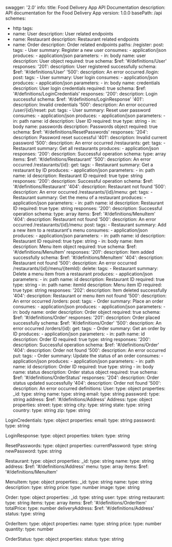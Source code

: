 swagger: '2.0'
info:
  title: Food Delivery App API Documentation
  description: API documentation for the Food Delivery App
  version: 1.0.0
basePath: /api
schemes:
  - http
tags:
  - name: User
    description: User related endpoints
  - name: Restaurant
    description: Restaurant related endpoints
  - name: Order
    description: Order related endpoints
paths:
  /register:
    post:
      tags:
        - User
      summary: Register a new user
      consumes:
        - application/json
      produces:
        - application/json
      parameters:
        - in: body
          name: user
          description: User object
          required: true
          schema:
            $ref: '#/definitions/User'
      responses:
        '201':
          description: User registered successfully
          schema:
            $ref: '#/definitions/User'
        '500':
          description: An error occurred
  /login:
    post:
      tags:
        - User
      summary: User login
      consumes:
        - application/json
      produces:
        - application/json
      parameters:
        - in: body
          name: credentials
          description: User login credentials
          required: true
          schema:
            $ref: '#/definitions/LoginCredentials'
      responses:
        '200':
          description: Login successful
          schema:
            $ref: '#/definitions/LoginResponse'
        '401':
          description: Invalid credentials
        '500':
          description: An error occurred
  /user/{id}/reset:
    put:
      tags:
        - User
      summary: Reset user password
      consumes:
        - application/json
      produces:
        - application/json
      parameters:
        - in: path
          name: id
          description: User ID
          required: true
          type: string
        - in: body
          name: passwords
          description: Passwords object
          required: true
          schema:
            $ref: '#/definitions/ResetPasswords'
      responses:
        '204':
          description: Password reset successful
        '401':
          description: Invalid current password
        '500':
          description: An error occurred
  /restaurants:
    get:
      tags:
        - Restaurant
      summary: Get all restaurants
      produces:
        - application/json
      responses:
        '200':
          description: Successful operation
          schema:
            type: array
            items:
              $ref: '#/definitions/Restaurant'
        '500':
          description: An error occurred
  /restaurants/{id}:
    get:
      tags:
        - Restaurant
      summary: Get a restaurant by ID
      produces:
        - application/json
      parameters:
        - in: path
          name: id
          description: Restaurant ID
          required: true
          type: string
      responses:
        '200':
          description: Successful operation
          schema:
            $ref: '#/definitions/Restaurant'
        '404':
          description: Restaurant not found
        '500':
          description: An error occurred
  /restaurants/{id}/menu:
    get:
      tags:
        - Restaurant
      summary: Get the menu of a restaurant
      produces:
        - application/json
      parameters:
        - in: path
          name: id
          description: Restaurant ID
          required: true
          type: string
      responses:
        '200':
          description: Successful operation
          schema:
            type: array
            items:
              $ref: '#/definitions/MenuItem'
        '404':
          description: Restaurant not found
        '500':
          description: An error occurred
  /restaurants/{id}/menu:
    post:
      tags:
        - Restaurant
      summary: Add a new item to a restaurant's menu
      consumes:
        - application/json
      produces:
        - application/json
      parameters:
        - in: path
          name: id
          description: Restaurant ID
          required: true
          type: string
        - in: body
          name: item
          description: Menu item object
          required: true
          schema:
            $ref: '#/definitions/MenuItem'
      responses:
        '201':
          description: Item added successfully
          schema:
            $ref: '#/definitions/MenuItem'
        '404':
          description: Restaurant not found
        '500':
          description: An error occurred
  /restaurants/{id}/menu/{itemId}:
    delete:
      tags:
        - Restaurant
      summary: Delete a menu item from a restaurant
      produces:
        - application/json
      parameters:
        - in: path
          name: id
          description: Restaurant ID
          required: true
          type: string
        - in: path
          name: itemId
          description: Menu item ID
          required: true
          type: string
      responses:
        '202':
          description: Item deleted successfully
        '404':
          description: Restaurant or menu item not found
        '500':
          description: An error occurred
  /orders:
    post:
      tags:
        - Order
      summary: Place an order
      consumes:
        - application/json
      produces:
        - application/json
      parameters:
        - in: body
          name: order
          description: Order object
          required: true
          schema:
            $ref: '#/definitions/Order'
      responses:
        '201':
          description: Order placed successfully
          schema:
            $ref: '#/definitions/Order'
        '500':
          description: An error occurred
  /orders/{id}:
    get:
      tags:
        - Order
      summary: Get an order by ID
      produces:
        - application/json
      parameters:
        - in: path
          name: id
          description: Order ID
          required: true
          type: string
      responses:
        '200':
          description: Successful operation
          schema:
            $ref: '#/definitions/Order'
        '404':
          description: Order not found
        '500':
          description: An error occurred
    put:
      tags:
        - Order
      summary: Update the status of an order
      consumes:
        - application/json
      produces:
        - application/json
      parameters:
        - in: path
          name: id
          description: Order ID
          required: true
          type: string
        - in: body
          name: status
          description: Order status object
          required: true
          schema:
            $ref: '#/definitions/OrderStatus'
      responses:
        '204':
          description: Order status updated successfully
        '404':
          description: Order not found
        '500':
          description: An error occurred
definitions:
  User:
    type: object
    properties:
      _id:
        type: string
      name:
        type: string
      email:
        type: string
      password:
        type: string
      address:
        $ref: '#/definitions/Address'
  Address:
    type: object
    properties:
      street:
        type: string
      city:
        type: string
      state:
        type: string
      country:
        type: string
      zip:
        type: string

  LoginCredentials:
    type: object
    properties:
      email:
        type: string
      password:
        type: string

  LoginResponse:
    type: object
    properties:
      token:
        type: string

  ResetPasswords:
    type: object
    properties:
      currentPassword:
        type: string
      newPassword:
        type: string

  Restaurant:
    type: object
    properties:
      _id:
        type: string
      name:
        type: string
      address:
        $ref: '#/definitions/Address'
      menu:
        type: array
        items:
          $ref: '#/definitions/MenuItem'

  MenuItem:
    type: object
    properties:
      _id:
        type: string
      name:
        type: string
      description:
        type: string
      price:
        type: number
      image:
        type: string

  Order:
    type: object
    properties:
      _id:
        type: string
      user:
        type: string
      restaurant:
        type: string
      items:
        type: array
        items:
          $ref: '#/definitions/OrderItem'
      totalPrice:
        type: number
      deliveryAddress:
        $ref: '#/definitions/Address'
      status:
        type: string

  OrderItem:
    type: object
    properties:
      name:
        type: string
      price:
        type: number
      quantity:
        type: number

  OrderStatus:
    type: object
    properties:
      status:
        type: string

